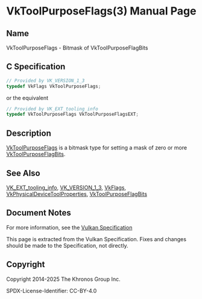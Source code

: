 # VkToolPurposeFlags(3) Manual Page

## Name

VkToolPurposeFlags - Bitmask of VkToolPurposeFlagBits



## [](#_c_specification)C Specification

```c++
// Provided by VK_VERSION_1_3
typedef VkFlags VkToolPurposeFlags;
```

or the equivalent

```c++
// Provided by VK_EXT_tooling_info
typedef VkToolPurposeFlags VkToolPurposeFlagsEXT;
```

## [](#_description)Description

[VkToolPurposeFlags](https://registry.khronos.org/vulkan/specs/latest/man/html/VkToolPurposeFlags.html) is a bitmask type for setting a mask of zero or more [VkToolPurposeFlagBits](https://registry.khronos.org/vulkan/specs/latest/man/html/VkToolPurposeFlagBits.html).

## [](#_see_also)See Also

[VK\_EXT\_tooling\_info](https://registry.khronos.org/vulkan/specs/latest/man/html/VK_EXT_tooling_info.html), [VK\_VERSION\_1\_3](https://registry.khronos.org/vulkan/specs/latest/man/html/VK_VERSION_1_3.html), [VkFlags](https://registry.khronos.org/vulkan/specs/latest/man/html/VkFlags.html), [VkPhysicalDeviceToolProperties](https://registry.khronos.org/vulkan/specs/latest/man/html/VkPhysicalDeviceToolProperties.html), [VkToolPurposeFlagBits](https://registry.khronos.org/vulkan/specs/latest/man/html/VkToolPurposeFlagBits.html)

## [](#_document_notes)Document Notes

For more information, see the [Vulkan Specification](https://registry.khronos.org/vulkan/specs/latest/html/vkspec.html#VkToolPurposeFlags)

This page is extracted from the Vulkan Specification. Fixes and changes should be made to the Specification, not directly.

## [](#_copyright)Copyright

Copyright 2014-2025 The Khronos Group Inc.

SPDX-License-Identifier: CC-BY-4.0